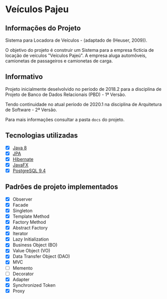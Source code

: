 # Veículos Pajeu

## Informações do Projeto
Sistema para Locadora de Veículos - (adaptado de (Heuser, 2009)).

O objetivo do projeto é construir um Sistema para a empresa fictícia de locação de veículos "Veículos Pajeú". A empresa aluga automôveis, camionetas de passageiros e camionetas de carga.

## Informativo
Projeto inicialmente deselvolvido no período de 2018.2 para a disciplina de Projeto de Banco de Dados Relacionais (PBD) - 1ª Versão.

Tendo continuidade no atual período de 2020.1 na disciplina de Arquitetura de Software - 2ª Versão.

Para mais informações consultar a pasta `docs` do projeto.

## Tecnologias utilizadas
- [x] [Java 8](https://www.java.com/)
- [x] [JPA](https://www.oracle.com/java/technologies/persistence-jsp.html)
- [x] [Hibernate](https://hibernate.org/)
- [x] [JavaFX](https://openjfx.io/)
- [x] [PostgreSQL 9.4](https://www.postgresql.org/)

## Padrões de projeto implementados
- [x] Observer
- [x] Facade
- [x] Singleton
- [x] Template Method
- [x] Factory Method
- [x] Abstract Factory
- [x] Iterator
- [x] Lazy Initialization
- [x] Business Object (BO)
- [x] Value Object (VO)
- [x] Data Transfer Object (DAO)
- [x] MVC
- [ ] Memento
- [ ] Decorator
- [x] Adapter
- [x] Synchronized Token
- [x] Proxy